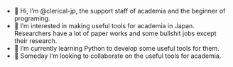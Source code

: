 - 👋 Hi, I’m @clerical-jp, the support staff of academia and the beginner of programing.
- 👀 I’m interested in making useful tools for academia in Japan. Researchers have a lot of paper works and some bullshit jobs except their research.
- 🌱 I’m currently learning Python to develop some useful tools for them.
- 💞️ Someday I’m looking to collaborate on the useful tools for academia.
  

<!---
clerical-jp/clerical-jp is a ✨ special ✨ repository because its `README.md` (this file) appears on your GitHub profile.
You can click the Preview link to take a look at your changes.
--->
